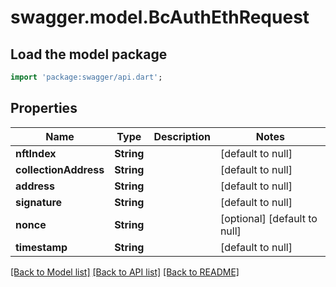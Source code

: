 # swagger.model.BcAuthEthRequest

## Load the model package
```dart
import 'package:swagger/api.dart';
```

## Properties
Name | Type | Description | Notes
------------ | ------------- | ------------- | -------------
**nftIndex** | **String** |  | [default to null]
**collectionAddress** | **String** |  | [default to null]
**address** | **String** |  | [default to null]
**signature** | **String** |  | [default to null]
**nonce** | **String** |  | [optional] [default to null]
**timestamp** | **String** |  | [default to null]

[[Back to Model list]](../README.md#documentation-for-models) [[Back to API list]](../README.md#documentation-for-api-endpoints) [[Back to README]](../README.md)


